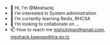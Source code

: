 - 👋 Hi, I’m @Meshackj
- 👀 I’m interested in System administration 
- 🌱 I’m currently learning Redis, RHCSA
- 💞️ I’m looking to collaborate on ...
- 📫 How to reach me mshckjmsn@gmail.com, meshack.kawogo@tra.go.tz

<!---
Meshackj/Meshackj is a ✨ special ✨ repository because its `README.md` (this file) appears on your GitHub profile.
You can click the Preview link to take a look at your changes.
--->

